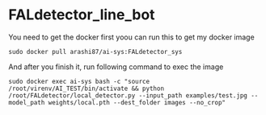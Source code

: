# FALdetector_line_bot
You need to get the docker first
yoou can run this to get my docker image
```
sudo docker pull arashi87/ai-sys:FALdetector_sys
```
And after you finish it, run following command to exec the image
```
sudo docker exec ai-sys bash -c "source /root/virenv/AI_TEST/bin/activate && python /root/FALdetector/local_detector.py --input_path examples/test.jpg --model_path weights/local.pth --dest_folder images --no_crop"
```
